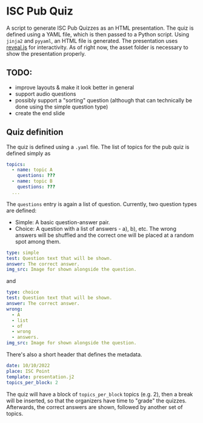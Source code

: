 # ISC Pub Quiz
A script to generate ISC Pub Quizzes as an HTML presentation. The quiz is defined using a YAML file, which is then passed to a Python script. Using `jinja2` and `pyyaml`, an HTML file is generated. The presentation uses [reveal.js](https://github.com/hakimel/reveal.js) for interactivity. As of right now, the asset folder is necessary to show the presentation properly.

## TODO:
* improve layouts & make it look better in general
* support audio questions
* possibly support a "sorting" question (although that can technically be done using the simple question type)
* create the end slide

## Quiz definition
The quiz is defined using a `.yaml` file.
The list of topics for the pub quiz is defined simply as
```yaml
topics:
  - name: topic A
    questions: ???
  - name: topic B
    questions: ???
  ...
```
The `questions` entry is again a list of question.
Currently, two question types are defined:
* Simple: A basic question-answer pair.
* Choice: A question with a list of answers - a), b), etc. The wrong answers will be shuffled and the correct one will be placed at a random spot among them.
```yaml
type: simple
test: Question text that will be shown.
answer: The correct answer.
img_src: Image for shown alongside the question.
```
and
```yaml
type: choice
test: Question text that will be shown.
answer: The correct answer.
wrong:
  - A
  - list
  - of
  - wrong
  - answers.
img_src: Image for shown alongside the question.
```


There's also a short header that defines the metadata.
```yaml
date: 10/10/2022
place: ISC Point
template: presentation.j2
topics_per_block: 2
```
The quiz will have a block of `topics_per_block` topics (e.g. 2), then a break will be inserted, so that the organizers have time to "grade" the quizzes. Afterwards, the correct answers are shown, followed by another set of topics.
